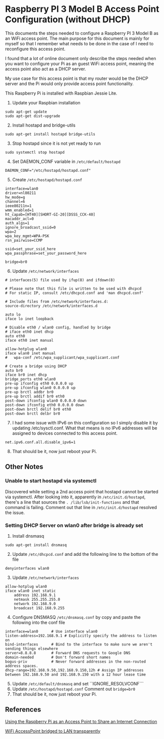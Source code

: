 # Raspberry PI 3 Model B Access Point Configuration (without DHCP)
This documents the steps needed to configure a Raspberry PI 3 Model B as an WiFi access point.  The main purpose for this document is mainly for myself so that I remember what needs to be done in the case of I need to reconfigure this access point.

I found that a lot of online document only describe the steps needed when you want to configure your Pi as an guest WiFi access point, meaning the access point also act as a DHCP server.

My use case for this access point is that my router would be the DHCP server and the Pi would only provide access point functionality.

This Raspberry Pi is installed with Raspbian Jessie Lite.

1. Update your Raspbian installation
```
sudo apt-get update
sudo apt-get dist-upgrade
```

2. Install hostapd and bridge-utils
```
sudo apt-get install hostapd bridge-utils
```
3. Stop hostapd since it is not yet ready to run
```
sudo systemctl stop hostapd
```

4. Set DAEMON_CONF variable in ```/etc/default/hostapd```
```
DAEMON_CONF="/etc/hostapd/hostapd.conf"
```

5. Create ```/etc/hostapd/hostapd.conf```
```
interface=wlan0
driver=nl80211
hw_mode=g
channel=6
ieee80211n=1
wmm_enabled=1
ht_capab=[HT40][SHORT-GI-20][DSSS_CCK-40]
macaddr_acl=0
auth_algs=1
ignore_broadcast_ssid=0
wpa=2
wpa_key_mgmt=WPA-PSK
rsn_pairwise=CCMP

ssid=set_your_ssid_here
wpa_passphrase=set_your_password_here

bridge=br0
```

6. Update ```/etc/network/interfaces```
```
# interfaces(5) file used by ifup(8) and ifdown(8)

# Please note that this file is written to be used with dhcpcd
# For static IP, consult /etc/dhcpcd.conf and 'man dhcpcd.conf'

# Include files from /etc/network/interfaces.d:
source-directory /etc/network/interfaces.d

auto lo
iface lo inet loopback

# Disable eth0 / wlan0 config, handled by bridge
# iface eth0 inet dhcp
auto eth0
iface eth0 inet manual

allow-hotplug wlan0
iface wlan0 inet manual
#   wpa-conf /etc/wpa_supplicant/wpa_supplicant.conf

# Create a bridge using DHCP
auto br0
iface br0 inet dhcp
bridge_ports eth0 wlan0
pre-up ifconfig eth0 0.0.0.0 up
pre-up ifconfig wlan0 0.0.0.0 up
pre-up brctl addbr br0
pre-up brctl addif br0 eth0
post-down ifconfig wlan0 0.0.0.0 down
post-down ifconfig eth0 0.0.0.0 down
post-down brctl delif br0 eth0
post-down brctl delbr br0
```

7. I had some issue with IPv6 on this configuration so I simply disable it by updating /etc/sysctl.conf.  What that means is no IPv6 addresses will be assigned to devices connected to this access point.
```
net.ipv6.conf.all.disable_ipv6=1
```

8. That should be it, now just reboot your Pi.

## Other Notes
### Unable to start hostapd via systemctl
Discovered while setting a 2nd access point that hostapd cannot be started via systemctl.  After looking into it, apparently in ```/etc/init.d/hostapd```, there's a line that sources the ```. /lib/lsb/init-functions``` and that command is failing.  Comment out that line in ```/etc/init.d/hostapd``` resolved the issue.
### Setting DHCP Server on wlan0 after bridge is already set
1. Install dnsmasq
```
sudo apt-get install dnsmasq
```
2. Update ```/etc/dhcpcd.conf``` and add the following line to the bottom of the file
```
denyinterfaces wlan0
```
3. Update ```/etc/network/interfaces```
```
allow-hotplug wlan0  
iface wlan0 inet static  
    address 192.168.9.1
    netmask 255.255.255.0
    network 192.168.9.0
    broadcast 192.168.9.255
```
4. Configure DNSMASQ ```/etc/dnsmasq.conf``` by copy and paste the following into the conf file
```
interface=wlan0      # Use interface wlan0  
listen-address=192.168.9.1 # Explicitly specify the address to listen on  
bind-interfaces      # Bind to the interface to make sure we aren't sending things elsewhere  
server=8.8.8.8       # Forward DNS requests to Google DNS  
domain-needed        # Don't forward short names  
bogus-priv           # Never forward addresses in the non-routed address spaces.  
dhcp-range=192.168.9.50,192.168.9.150,12h # Assign IP addresses between 192.168.9.50 and 192.168.9.150 with a 12 hour lease time
```
5. Update ```/etc/default/dnsmasq``` and set ``IGNORE_RESOLVCONF```
6. Update ```/etc/hostapd/hostapd.conf```
Comment out ```bridge=br0```
7. That should be it, now just reboot your Pi.

## References
[Using the Raspberry Pi as an Access Point to Share an Internet Connection](https://www.raspberrypi.org/documentation/configuration/wireless/access-point.md)

[WiFi AccessPoint bridged to LAN transparently](https://raspberrypi.stackexchange.com/questions/14318/wifi-accesspoint-bridged-to-lan-transparently)
